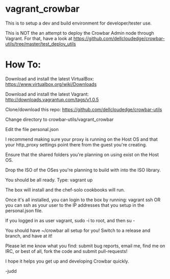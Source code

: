 vagrant_crowbar
===============

This is to setup a dev and build environment for developer/tester use.

This is NOT the an attempt to deploy the Crowbar Admin node through Vagrant.  For that, have a look at https://github.com/dellcloudedge/crowbar-utils/tree/master/test_deploy_utils


How To:
=======

Download and install the latest VirtualBox: https://www.virtualbox.org/wiki/Downloads  

Download and install the latest Vagrant: http://downloads.vagrantup.com/tags/v1.0.5

Clone/download this repo: https://github.com/dellcloudedge/crowbar-utils

Change directory to crowbar-utils/vagrant_crowbar

Edit the file personal.json

I recommend making sure your proxy is running on the Host OS and that your http_proxy settings
  point there from the guest you're creating.

Ensure that the shared folders you're planning on using exist on the Host OS.

Drop the ISO of the OSes you're planning to build with into the ISO library.

You should be all ready.  Type: vagrant up

The box will install and the chef-solo cookbooks will run.

Once it's all installed, you can login to the box by running: vagrant ssh  OR you can ssh as your user to the IP addresses that you setup in the personal.json file.

If you logged in as user vagrant, sudo -i to root, and then su - <username>

You should have ~/crowbar all setup for you!  Switch to a release and branch, and have at it!

Please let me know what you find: submit bug reports, email me, find me on IRC, or best of all, fork the code and submit pull-requests!

I hope it helps you get up and developing Crowbar quickly.

-judd
